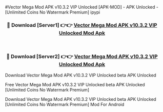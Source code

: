 #Vector Mega Mod APK v10.3.2 VIP Unlocked [APK-MOD] - APK Unlocked - [Unlimited Coins No Watermark Premium] ipypi



<div align="center">

<h3>🔴 Download [Server1] 👉👉 <a href="https://momento.my/?title=Vector_Mega_Mod_APK_v10.3.2_VIP_Unlocked">Vector Mega Mod APK v10.3.2 VIP Unlocked Mod Apk</a></h3><br>

<h3>🔴 Download [Server2] 👉👉 <a href="https://momento.my/?title=Vector_Mega_Mod_APK_v10.3.2_VIP_Unlocked">Vector Mega Mod APK v10.3.2 VIP Unlocked Mod Apk</a></h3>
</div>



Download Vector Mega Mod APK v10.3.2 VIP Unlocked beta APK Unlocked

Free Vector Mega Mod APK v10.3.2 VIP Unlocked beta APK Unlocked [Unlimited Coins No Watermark Premium]

Download Vector Mega Mod APK v10.3.2 VIP Unlocked beta APK Unlocked [Unlimited Coins No Watermark Premium] Mod For Android
